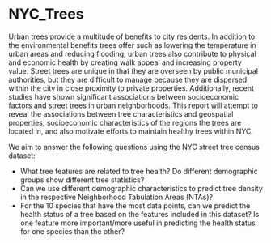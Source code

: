 # NYC_Trees

Urban trees provide a multitude of benefits to city residents. In addition to the environmental benefits trees offer
such as lowering the temperature in urban areas and reducing flooding, urban trees also contribute to physical and
economic health by creating walk appeal and increasing property value. Street trees are unique in that they are
overseen by public municipal authorities, but they are difficult to manage because they are dispersed within the city
in close proximity to private properties. Additionally, recent studies have shown significant associations between
socioeconomic factors and street trees in urban neighborhoods. This report will attempt to reveal the associations
between tree characteristics and geospatial properties, socioeconomic characteristics of the regions the trees are
located in, and also motivate efforts to maintain healthy trees within NYC.

We aim to answer the following questions using the NYC street tree census dataset:
- What tree features are related to tree health? Do different demographic groups show different tree statistics?
- Can we use different demographic characteristics to predict tree density in the respective Neighborhood
Tabulation Areas (NTAs)?
- For the 10 species that have the most data points, can we predict the health status of a tree based on the
features included in this dataset? Is one feature more important/more useful in predicting the health status
for one species than the other?
